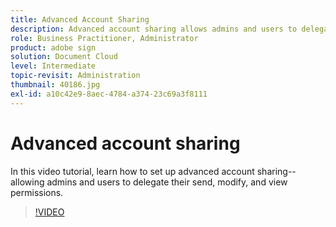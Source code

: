 ```yaml
---
title: Advanced Account Sharing
description: Advanced account sharing allows admins and users to delegate their send, modify, and view permissions
role: Business Practitioner, Administrator
product: adobe sign
solution: Document Cloud
level: Intermediate
topic-revisit: Administration
thumbnail: 40186.jpg
exl-id: a10c42e9-8aec-4784-a374-23c69a3f8111
---
```

# Advanced account sharing

In this video tutorial, learn how to set up advanced account sharing--allowing admins and users to delegate their send, modify, and view permissions.

>[!VIDEO](https://video.tv.adobe.com/v/40186?hidetitle=true)
